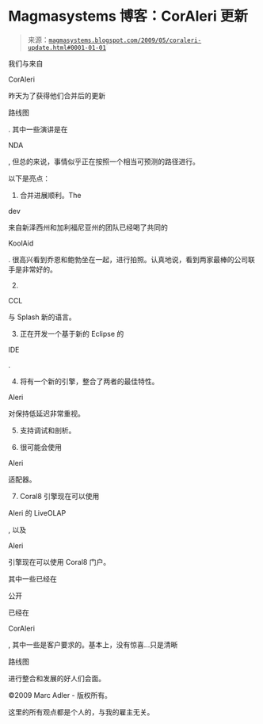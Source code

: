 <!--yml

分类：未分类

日期：2024-05-18 04:54:17

-->

# Magmasystems 博客：CorAleri 更新

> 来源：[`magmasystems.blogspot.com/2009/05/coraleri-update.html#0001-01-01`](http://magmasystems.blogspot.com/2009/05/coraleri-update.html#0001-01-01)

我们与来自

CorAleri

昨天为了获得他们合并后的更新

路线图

. 其中一些演讲是在

NDA

, 但总的来说，事情似乎正在按照一个相当可预测的路径进行。

以下是亮点：

1) 合并进展顺利。The

dev

来自新泽西州和加利福尼亚州的团队已经喝了共同的

KoolAid

. 很高兴看到乔恩和鲍勃坐在一起，进行拍照。认真地说，看到两家最棒的公司联手是非常好的。

2)

CCL

与 Splash 新的语言。

3) 正在开发一个基于新的 Eclipse 的

IDE

.

4) 将有一个新的引擎，整合了两者的最佳特性。

Aleri

对保持低延迟非常重视。

5) 支持调试和剖析。

6) 很可能会使用

Aleri

适配器。

7) Coral8 引擎现在可以使用

Aleri 的 LiveOLAP

, 以及

Aleri

引擎现在可以使用 Coral8 门户。

其中一些已经在

公开

已经在

CorAleri

, 其中一些是客户要求的。基本上，没有惊喜...只是清晰

路线图

进行整合和发展的好人们会面。

©2009 Marc Adler - 版权所有。

这里的所有观点都是个人的，与我的雇主无关。
